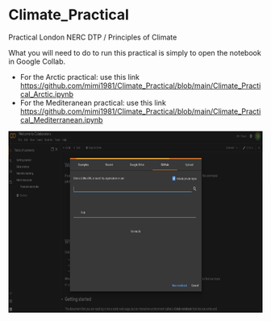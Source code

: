 # Climate_Practical
Practical London NERC DTP / Principles of Climate

What you will need to do to run this practical is simply to open the notebook in Google Collab. 

- For the Arctic practical: use this link https://github.com/mimi1981/Climate_Practical/blob/main/Climate_Practical_Arctic.ipynb
- For the Mediteranean practical: use this link https://github.com/mimi1981/Climate_Practical/blob/main/Climate_Practical_Mediterranean.ipynb

<p float="left">
 <img src="preview/GoogleColab.png" height="360"/>
</p>
